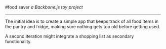 #food saver
*a Backbone.js toy project*

---


The initial idea is to create a simple app that keeps track of all food items in the pantry and fridge, making sure nothing gets too old before getting used.

A second iteration might integrate a shopping list as secondary functionality. 

